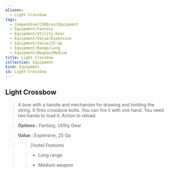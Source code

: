 ```yaml
---
aliases:
  - Light Crossbow
tags:
  - Compendium/CSRD/en/Equipment
  - Equipment/Fantasy
  - Equipment/Utility-Gear
  - Equipment/Value/Expensive
  - Equipment/Value/25-Gp
  - Equipment/Range/Long
  - Equipment/Weapon/Medium
title: Light Crossbow
collection: Equipment
kind: Equipment
id: Light-Crossbow
---
```

## Light Crossbow    
    
>A bow with a handle and mechanism for drawing and holding the string. It fires crossbow bolts. You can fire it with one hand. You need two hands to load it. Action to reload.    
> **Options :** Fantasy, Utility Gear    
> **Value :** Expensive, 25 Gp    
>>[!note] Features    
>> - Long range    
>> - Medium weapon

